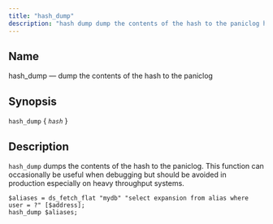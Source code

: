 ```yaml
---
title: "hash_dump"
description: "hash dump dump the contents of the hash to the paniclog hash dump hash hash dump dumps the contents of the hash to the paniclog This function can occasionally be useful when debugging but should be avoided in production especially on heavy throughput systems Example 16 108 hash dump example..."
---
```


<a name="sieve.ref.hash_dump"></a> 
## Name

hash_dump — dump the contents of the hash to the paniclog

## Synopsis

`hash_dump` { *`hash`* }

<a name="idp30889440"></a> 
## Description

`hash_dump` dumps the contents of the hash to the paniclog. This function can occasionally be useful when debugging but should be avoided in production especially on heavy throughput systems.

<a name="example.hash_dump"></a> 


```
$aliases = ds_fetch_flat "mydb" "select expansion from alias where user = ?" [$address];
hash_dump $aliases;
```